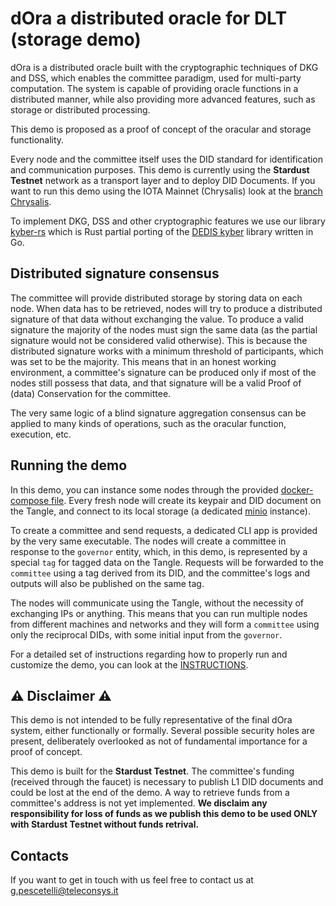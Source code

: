 dOra a distributed oracle for DLT (storage demo)
====================================

dOra is a distributed oracle built with the cryptographic techniques of DKG and DSS, which enables the committee paradigm, used for multi-party computation. The system is capable of providing oracle functions in a distributed manner, while also providing more advanced features, such as storage or distributed processing.

This demo is proposed as a proof of concept of the oracular and storage functionality.

Every node and the committee itself uses the DID standard for identification and communication purposes. This demo is currently using the **Stardust Testnet** network as a transport layer and to deploy DID Documents. If you want to run this demo using the IOTA Mainnet (Chrysalis) look at the [branch Chrysalis](https://github.com/teleconsys/dora-storage-demo/tree/chrysalis).

To implement DKG, DSS and other cryptographic features we use our library [kyber-rs](https://github.com/teleconsys/kyber-rs) which is Rust partial porting of the [DEDIS kyber](https://github.com/dedis/kyber) library written in Go.

Distributed signature consensus
----------------

The committee will provide distributed storage by storing data on each node. When data has to be retrieved, nodes will try to produce a distributed signature of that data without exchanging the value. To produce a valid signature the majority of the nodes must sign the same data (as the partial signature would not be considered valid otherwise). This is because the distributed signature works with a minimum threshold of participants, which was set to be the majority. This means that in an honest working environment, a committee's signature can be produced only if most of the nodes still possess that data, and that signature will be a valid Proof of (data) Conservation for the committee.

The very same logic of a blind signature aggregation consensus can be applied to many kinds of operations, such as the oracular function, execution, etc.

Running the demo
----------------

In this demo, you can instance some nodes through the provided [docker-compose file](docker-compose.yml). Every fresh node will create its keypair and DID document on the Tangle, and connect to its local storage (a dedicated [minio](https://min.io/) instance). 

To create a committee and send requests, a dedicated CLI app is provided by the very same executable. The nodes will create a committee in response to the `governor` entity, which, in this demo, is represented by a special `tag` for tagged data on the Tangle. Requests will be forwarded to the `committee` using a tag derived from its DID, and the committee's logs and outputs will also be published on the same tag. 

The nodes will communicate using the Tangle, without the necessity of exchanging IPs or anything. This means that you can run multiple nodes from different machines and networks and they will form a `committee` using only the reciprocal DIDs, with some initial input from the `governor`. 

For a detailed set of instructions regarding how to properly run and customize the demo, you can look at the [INSTRUCTIONS](INSTRUCTIONS.md).

:warning: Disclaimer :warning:
---------------------------------

This demo is not intended to be fully representative of the final dOra system, either functionally or formally. Several possible security holes are present, deliberately overlooked as not of fundamental importance for a proof of concept.

This demo is built for the **Stardust Testnet**. The committee's funding (received through the faucet) is necessary to publish L1 DID documents and could be lost at the end of the demo. A way to retrieve funds from a committee's address is not yet implemented. **We disclaim any responsibility for loss of funds as we publish this demo to be used ONLY with Stardust Testnet without funds retrival.** 


Contacts
---------------------------------

If you want to get in touch with us feel free to contact us at <g.pescetelli@teleconsys.it>